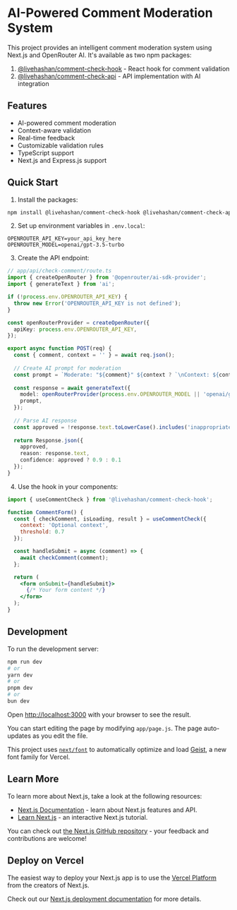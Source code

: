# AI-Powered Comment Moderation System

This project provides an intelligent comment moderation system using Next.js and OpenRouter AI. It's available as two npm packages:

1. [@livehashan/comment-check-hook](https://www.npmjs.com/package/@livehashan/comment-check-hook) - React hook for comment validation
2. [@livehashan/comment-check-api](https://www.npmjs.com/package/@livehashan/comment-check-api) - API implementation with AI integration

## Features

- AI-powered comment moderation
- Context-aware validation
- Real-time feedback
- Customizable validation rules
- TypeScript support
- Next.js and Express.js support

## Quick Start

1. Install the packages:

```bash
npm install @livehashan/comment-check-hook @livehashan/comment-check-api @openrouter/ai-sdk-provider ai
```

2. Set up environment variables in `.env.local`:

```env
OPENROUTER_API_KEY=your_api_key_here
OPENROUTER_MODEL=openai/gpt-3.5-turbo
```

3. Create the API endpoint:

```typescript
// app/api/check-comment/route.ts
import { createOpenRouter } from '@openrouter/ai-sdk-provider';
import { generateText } from 'ai';

if (!process.env.OPENROUTER_API_KEY) {
  throw new Error('OPENROUTER_API_KEY is not defined');
}

const openRouterProvider = createOpenRouter({
  apiKey: process.env.OPENROUTER_API_KEY,
});

export async function POST(req) {
  const { comment, context = '' } = await req.json();
  
  // Create AI prompt for moderation
  const prompt = `Moderate: "${comment}" ${context ? `\nContext: ${context}` : ''}`;
  
  const response = await generateText({
    model: openRouterProvider(process.env.OPENROUTER_MODEL || 'openai/gpt-3.5-turbo'),
    prompt,
  });
  
  // Parse AI response
  const approved = !response.text.toLowerCase().includes('inappropriate');
  
  return Response.json({
    approved,
    reason: response.text,
    confidence: approved ? 0.9 : 0.1
  });
}
```

4. Use the hook in your components:

```jsx
import { useCommentCheck } from '@livehashan/comment-check-hook';

function CommentForm() {
  const { checkComment, isLoading, result } = useCommentCheck({
    context: 'Optional context',
    threshold: 0.7
  });

  const handleSubmit = async (comment) => {
    await checkComment(comment);
  };

  return (
    <form onSubmit={handleSubmit}>
      {/* Your form content */}
    </form>
  );
}
```

## Development

To run the development server:

```bash
npm run dev
# or
yarn dev
# or
pnpm dev
# or
bun dev
```

Open [http://localhost:3000](http://localhost:3000) with your browser to see the result.

You can start editing the page by modifying `app/page.js`. The page auto-updates as you edit the file.

This project uses [`next/font`](https://nextjs.org/docs/app/building-your-application/optimizing/fonts) to automatically optimize and load [Geist](https://vercel.com/font), a new font family for Vercel.

## Learn More

To learn more about Next.js, take a look at the following resources:

- [Next.js Documentation](https://nextjs.org/docs) - learn about Next.js features and API.
- [Learn Next.js](https://nextjs.org/learn) - an interactive Next.js tutorial.

You can check out [the Next.js GitHub repository](https://github.com/vercel/next.js) - your feedback and contributions are welcome!

## Deploy on Vercel

The easiest way to deploy your Next.js app is to use the [Vercel Platform](https://vercel.com/new?utm_medium=default-template&filter=next.js&utm_source=create-next-app&utm_campaign=create-next-app-readme) from the creators of Next.js.

Check out our [Next.js deployment documentation](https://nextjs.org/docs/app/building-your-application/deploying) for more details.
